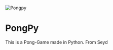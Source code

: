 ![Pongpy](https://user-images.githubusercontent.com/78030481/116235246-e888ab00-a75d-11eb-8f19-326ec0afbc95.png)
# PongPy
This is a Pong-Game made in Python. From Seyd
